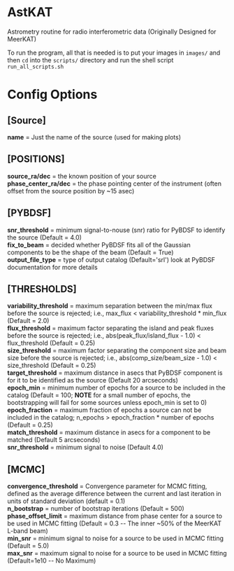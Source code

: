 # AstKAT
Astrometry routine for radio interferometric data (Originally Designed for MeerKAT)<br>

To run the program, all that is needed is to put your images in `images/` and then `cd` into the `scripts/` directory and run the shell script `run_all_scripts.sh`<br>

# Config Options
## [Source]
**name** = Just the name of the source (used for making plots)<br>
## [POSITIONS]
**source_ra/dec** = the known position of your source <br>
**phase_center_ra/dec** = the phase pointing center of the instrument (often offset from the source position by ~15 asec)<br>

## [PYBDSF]
**snr_threshold** = minimum signal-to-nouse (snr) ratio for PyBDSF to identify the source (Default = 4.0)<br>
**fix_to_beam** = decided whether PyBDSF fits all of the Gaussian components to be the shape of the beam (Default = True)<br>
**output_file_type** = type of output catalog (Default='srl') look at PyBDSF documentation for more details<br>

## [THRESHOLDS]
**variability_threshold** = maximum separation between the min/max flux before the source is rejected; i.e., max_flux <  variability_threshold * min_flux (Default = 2.0)<br>
**flux_threshold** = maximum factor separating the island and peak fluxes before the source is rejected; i.e., abs(peak_flux/island_flux - 1.0) <  flux_threshold (Default = 0.25)<br>
**size_threshold** = maximum factor separating the component size and beam size before the source is rejected; i.e., abs(comp_size/beam_size - 1.0) <  size_threshold (Default = 0.25)<br>
**target_threshold** = maximum distance in asecs that PyBDSF component is for it to be identified as the source (Default 20 arcseconds)<br>
**epoch_min** = minimum number of epochs for a source to be included in the catalog (Default = 100; **NOTE** for a small number of epochs, the bootstrapping will fail for some sources unless epoch_min is set to 0) <br>
**epoch_fraction** = maximum fraction of epochs a source can not be included in the catalog; n_epochs > epoch_fraction * number of epochs (Default = 0.25)<br>
**match_threshold** = maximum distance in asecs for a component to be matched (Default 5 arcseconds)<br>
**snr_threshold** = minimum signal to noise (Default 4.0)<br>

## [MCMC]
**convergence_threshold** = Convergence parameter for MCMC fitting, defined as the average difference between the current and last iteration in units of standard deviation (default = 0.1)<br>
**n_bootstrap**           = number of bootstrap iterations (Default = 500)<br>
**phase_offset_limit**    = maximum distance from phase center for a source to be used in MCMC fitting (Default = 0.3 -- The inner ~50% of the MeerKAT L-band beam)<br>
**min_snr**               = minimum signal to noise for a source to be used in MCMC fitting (Default = 5.0)<br>
**max_snr**               = maximum signal to noise for a source to be used in MCMC fitting (Default=1e10 -- No Maximum)<br>
